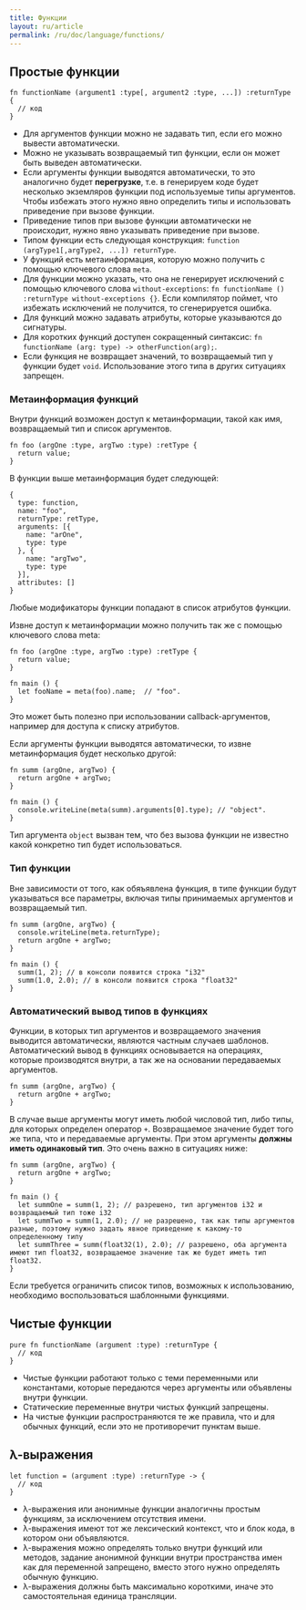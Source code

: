 ```yaml
---
title: Функции
layout: ru/article
permalink: /ru/doc/language/functions/
---
```


## Простые функции

```
fn functionName (argument1 :type[, argument2 :type, ...]) :returnType {
  // код
}
```

* Для аргументов функции можно не задавать тип, если его можно вывести автоматически.
* Можно не указывать возвращаемый тип функции, если он может быть выведен автоматически.
* Если аргументы функции выводятся автоматически, то это аналогично будет **перегрузке**, т.е. в генерируем коде будет несколько экземляров функции под используемые типы аргументов. Чтобы избежать этого нужно явно определить типы и использовать приведение при вызове функции.
* Приведение типов при вызове функции автоматически не происходит, нужно явно указывать приведение при вызове.
* Типом функции есть следующая конструкция: `function (argType1[,argType2, ...]) returnType`.
* У функций есть метаинформация, которую можно получить с помощью ключевого слова `meta`.
* Для функции можно указать, что она не генерирует исключений с помощью ключевого слова `without-exceptions`: `fn functionName () :returnType without-exceptions {}`. Если компилятор поймет, что избежать исключений не получится, то сгенерируется ошибка.
* Для функций можно задавать атрибуты, которые указываются до сигнатуры.
* Для коротких функций доступен сокращенный синтаксис: `fn functionName (arg: type) -> otherFunction(arg);`.
* Если функция не возвращает значений, то возвращаемый тип у функции будет `void`. Использование этого типа в других ситуациях запрещен.

### Метаинформация функций

Внутри функций возможен доступ к метаинформации, такой как имя, возвращаемый тип и список аргументов.

```
fn foo (argOne :type, argTwo :type) :retType {  
  return value;
}
```

В функции выше метаинформация будет следующей:
```
{
  type: function,
  name: "foo",
  returnType: retType,
  arguments: [{
    name: "arOne",
    type: type
  }, {
    name: "argTwo",
    type: type
  }],
  attributes: []
}
```

Любые модификаторы функции попадают в список атрибутов функции.

Извне доступ к метаинформации можно получить так же с помощью ключевого слова meta:

```
fn foo (argOne :type, argTwo :type) :retType {  
  return value;
}

fn main () {
  let fooName = meta(foo).name;  // "foo".
}
```

Это может быть полезно при использовании callback-аргументов, например для доступа к списку атрибутов.

Если аргументы функции выводятся автоматически, то извне метаинформация будет несколько другой:

```
fn summ (argOne, argTwo) {
  return argOne + argTwo;
}

fn main () {
  console.writeLine(meta(summ).arguments[0].type); // "object". 
}
```

Тип аргумента `object` вызван тем, что без вызова функции не известно какой конкретно тип будет использоваться.

### Тип функции

Вне зависимости от того, как обяъявлена функция, в типе функции будут указываться все параметры, включая типы принимаемых аргументов и возвращаемый тип.

```
fn summ (argOne, argTwo) {
  console.writeLine(meta.returnType);
  return argOne + argTwo;
}

fn main () {
  summ(1, 2); // в консоли появится строка "i32"
  summ(1.0, 2.0); // в консоли появится строка "float32"
}
```

### Автоматический вывод типов в функциях

Функции, в которых тип аргументов и возвращаемого значения выводится автоматически, являются частным случаев шаблонов. Автоматический вывод в функциях основывается на операциях, которые производятся внутри, а так же на основании передаваемых аргументов.

```
fn summ (argOne, argTwo) {
  return argOne + argTwo;
}
```

В случае выше аргументы могут иметь любой числовой тип, либо типы, для которых определен оператор `+`. Возвращаемое значение будет того же типа, что и передаваемые аргументы. При этом аргументы **должны иметь одинаковый тип**. Это очень важно в ситуациях ниже:

```
fn summ (argOne, argTwo) {
  return argOne + argTwo;
}

fn main () {
  let summOne = summ(1, 2); // разрешено, тип аргументов i32 и возвращаемый тип тоже i32
  let summTwo = summ(1, 2.0); // не разрешено, так как типы аргументов разные, поэтому нужно задать явное приведение к какому-то определенному типу
  let summThree = summ(float32(1), 2.0); // разрешено, оба аргумента имеют тип float32, возвращаемое значение так же будет иметь тип float32.
}
```

Если требуется ограничить список типов, возможных к использованию, необходимо воспользоваться шаблонными функциями.

## Чистые функции

```
pure fn functionName (argument :type) :returnType {
  // код
}
```

* Чистые функции работают только с теми переменными или константами, которые передаются через аргументы или объявлены внутри функции.
* Статические переменные внутри чистых функций запрещены.
* На чистые функции распространяются те же правила, что и для обычных функций, если это не противоречит пунктам выше.

## λ-выражения

```
let function = (argument :type) :returnType -> {
  // код
} 
```

* λ-выражения или анонимные функции аналогичны простым функциям, за исключением отсутствия имени.
* λ-выражения имеют тот же лексический контекст, что и блок кода, в котором они объявляются.
* λ-выражения можно определять только внутри функций или методов, задание анонимной функции внутри пространства имен как для переменной запрещено, вместо этого нужно определять обычную функцию.
* λ-выражения должны быть максимально короткими, иначе это самостоятельная единица трансляции.

